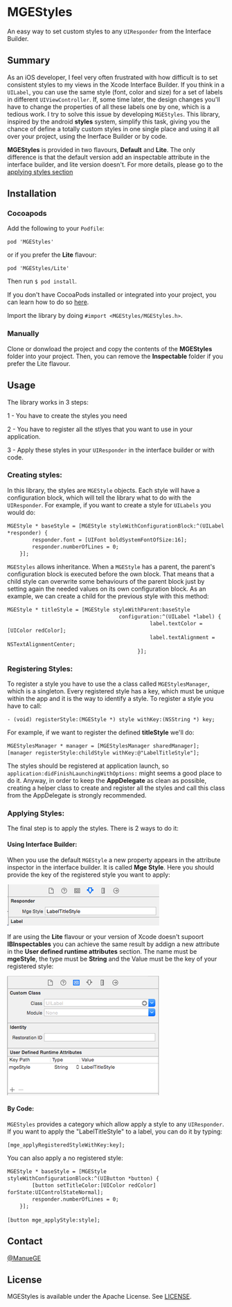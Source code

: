 # MGEStyles
An easy way to set custom styles to any `UIResponder` from the Interface Builder.

## Summary
As an iOS developer, I feel very often frustrated with how difficult is to set consistent styles to my views in the Xcode Interface Builder. If you think in a `UILabel`, you can use the same style (font, color and size) for a set of labels in different `UIViewController`. If, some time later, the design changes you'll have to change the properties of all these labels one by one, which is a tedious work. I try to solve this issue by developing `MGEStyles`. This library, inspired by the android **styles** system, simplify this task, giving you the chance of define a totally custom styles in one single place and using it all over your project, using the Inerface Builder or by code. 

**MGEStyles** is provided in two flavours, **Default** and **Lite**. The only difference is that the default version add an inspectable attribute in the interface builder, and lite version doesn't. For more details, please go to the [applying styles section](#applying_styles)

## Installation
### Cocoapods
Add the following to your `Podfile`:

```
pod 'MGEStyles'
```

or if you prefer the **Lite** flavour:

```
pod 'MGEStyles/Lite'
```

Then run `$ pod install`.

If you don't have CocoaPods installed or integrated into your project, you can learn how to do so [here](http://cocoapods.org).

Import the library by doing `#import <MGEStyles/MGEStyles.h>`.

### Manually
Clone or donwload the project and copy the contents of the **MGEStyles** folder into your project. Then, you can remove the **Inspectable** folder if you prefer the Lite flavour.


## Usage

The library works in 3 steps:

1 - You have to create the styles you need

2 - You have to register all the stlyes that you want to use in your application. 

3 - Apply these styles in your `UIResponder` in the interface builder or with code. 

### Creating styles:
In this library, the styles are `MGEStyle` objects. Each style will have a configuration block, which will tell the library what to do with the `UIResponder`. For example, if you want to create a style for `UILabels` you would do:

````
MGEStyle * baseStyle = [MGEStyle styleWithConfigurationBlock:^(UILabel *responder) {
        responder.font = [UIFont boldSystemFontOfSize:16];
        responder.numberOfLines = 0;
    }];
````

`MGEStyles` allows inheritance. When a `MGEStyle` has a parent, the parent's configuration block is executed before the own block. That means that a child style can overwrite some behaviours of the parent block just by setting again the needed values on its own configuration block. As an example, we can create a child for the previous style with this method:

````
MGEStyle * titleStyle = [MGEStyle styleWithParent:baseStyle
                                    configuration:^(UILabel *label) {
                                              label.textColor = [UIColor redColor];
                                              label.textAlignment = NSTextAlignmentCenter;
                                          }];
````



### Registering Styles:

To register a style you have to use the a class called `MGEStylesManager`, which is a singleton. Every registered style has a key, which must be unique within the app and it is the way to identify a style. To register a style you have to call: 

````
- (void) registerStyle:(MGEStyle *) style withKey:(NSString *) key;
````

For example, if we want to register the defined **titleStyle** we'll do:

````
MGEStylesManager * manager = [MGEStylesManager sharedManager];
[manager registerStyle:childStyle withKey:@"LabelTitleStyle"];
````

The styles should be registered at application launch, so `application:didFinishLaunchingWithOptions:` might seems a good place to do it. Anyway, in order to keep the **AppDelegate** as clean as possible, creating a helper class to create and register all the styles and call this class from the AppDelegate is strongly recommended. 

<a name="applying_styles"></a>
### Applying Styles: 

The final step is to apply the styles. There is 2 ways to do it: 

#### Using Interface Builder:
When you use the default `MGEStyle` a new property appears in the attribute inspector in the interface builder. It is called **Mge Style**. Here you should provide the key of the registered style you want to apply:

![](https://github.com/ManueGE/MGEStyles/blob/master/readme_imgs/mgestyles_inspector.png?raw=true)

If are using the **Lite** flavour or your version of Xcode doesn't supoort **IBInspectables** you can achieve the same result by addign a new attribute in the **User defined runtime attributes** section. The name must be **mgeStyle**, the type must be **String** and the Value must be the key of your registered style:

![](https://github.com/ManueGE/MGEStyles/blob/master/readme_imgs/mgestyles_manually.png?raw=true)

#### By Code:
`MGEStyles` provides a category which allow apply a style to any `UIResponder`. If you want to apply the "LabelTitleStyle" to a label, you can do it by typing:

````
[mge_applyRegisteredStyleWithKey:key];
````

You can also apply a no registered style:

````
MGEStyle * baseStyle = [MGEStyle styleWithConfigurationBlock:^(UIButton *button) {
        [button setTitleColor:[UIColor redColor] forState:UIControlStateNormal];
        responder.numberOfLines = 0;
    }];
    
[button mge_applyStyle:style];
```` 

## Contact  
[@ManueGE](https://twitter.com/ManueGE)

## License
MGEStyles is available under the Apache License. See [LICENSE](https://github.com/ManueGE/MGEStyles/blob/master/LICENSE).



